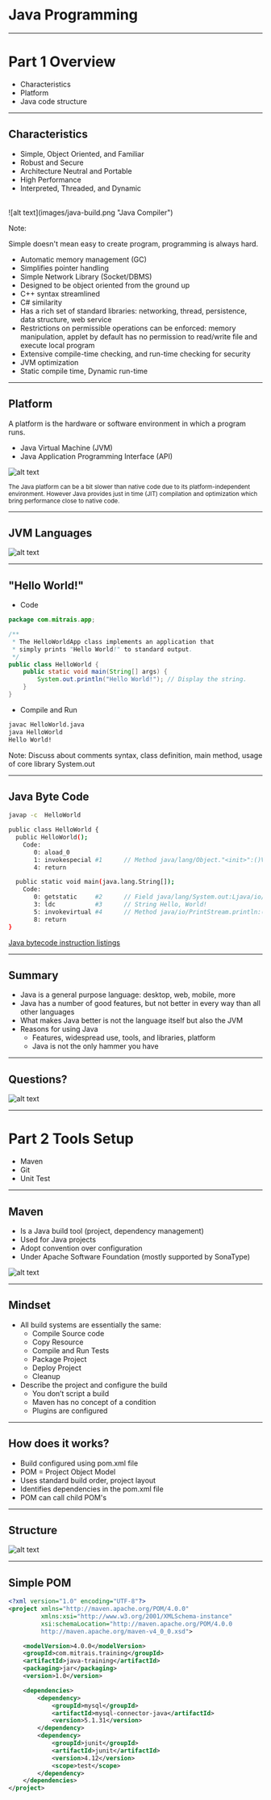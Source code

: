 <!-- .slide: data-state="main" data-background="../../images/master.png" data-background-size="contain" -->
# Java Programming <!-- .element: style="text-align: center;font-size: 2em;" -->

---

# Part 1 Overview

- Characteristics
- Platform
- Java code structure

---

## Characteristics

- Simple, Object Oriented, and Familiar
- Robust and Secure
- Architecture Neutral and Portable
- High Performance
- Interpreted, Threaded, and Dynamic

<br>
![alt text](images/java-build.png "Java Compiler")

Note:

Simple doesn't mean easy to create program, programming is always hard.
- Automatic memory management (GC)
- Simplifies pointer handling
- Simple Network Library (Socket/DBMS)
- Designed to be object oriented from the ground up
- C++ syntax streamlined
- C# similarity
- Has a rich set of standard libraries: networking, thread, persistence, data structure, web service
- Restrictions on permissible operations can be enforced: memory manipulation, applet by default has no permission to read/write file and execute local program
- Extensive compile-time checking, and run-time checking for security
- JVM optimization
- Static compile time, Dynamic run-time

---

## Platform

A platform is the hardware or software environment in which a program runs.

- Java Virtual Machine (JVM)
- Java Application Programming Interface (API)

![alt text](images/getStarted-jvm.gif "Java Platform")

<small>The Java platform can be a bit slower than native code due to its platform-independent environment. However Java provides just in time (JIT) compilation and optimization which bring performance close to native code.</small>

---

## JVM Languages

![alt text](images/jvm-languages.png "JVM Languages") <!-- .element: width="100%" -->

---

## "Hello World!"

- Code <!-- .element: class="fa-code" -->

```java
package com.mitrais.app;

/**
 * The HelloWorldApp class implements an application that
 * simply prints "Hello World!" to standard output.
 */
public class HelloWorld {
    public static void main(String[] args) {
        System.out.println("Hello World!"); // Display the string.
    }
}
```

- Compile and Run <!-- .element: class="fa-code" -->

```bash
javac HelloWorld.java
java HelloWorld
Hello World!
```

Note:
Discuss about comments syntax, class definition, main method, usage of core library System.out

---

## Java Byte Code

```bash
javap -c  HelloWorld

public class HelloWorld {
  public HelloWorld();
    Code:
       0: aload_0
       1: invokespecial #1      // Method java/lang/Object."<init>":()V
       4: return

  public static void main(java.lang.String[]);
    Code:
       0: getstatic     #2      // Field java/lang/System.out:Ljava/io/PrintStream;
       3: ldc           #3      // String Hello, World!
       5: invokevirtual #4      // Method java/io/PrintStream.println:(Ljava/lang/String;)V
       8: return
}
```

[Java bytecode instruction listings](https://en.wikipedia.org/wiki/Java_bytecode_instruction_listings)

---

## Summary

- Java is a general purpose language: desktop, web, mobile, more
- Java has a number of good features, but not better in every way than all other languages
- What makes Java better is not the language itself but also the JVM
- Reasons for using Java
  - Features, widespread use, tools, and libraries, platform
  - Java is not the only hammer you have

---

## Questions?

![alt text](images/duke-wave.png "Duke Waving") <!-- .element: height="400px" -->

---

# Part 2 Tools Setup

- Maven
- Git
- Unit Test

---

## Maven

- Is a Java build tool (project, dependency management)
- Used for Java projects
- Adopt convention over configuration
- Under Apache Software Foundation (mostly supported by SonaType)

![alt text](images/maven-process.png "Maven Process")

---

## Mindset

- All build systems are essentially the same:
  - Compile Source code
  - Copy Resource
  - Compile and Run Tests
  - Package Project
  - Deploy Project
  - Cleanup
- Describe the project and configure the build
  - You don’t script a build
  - Maven has no concept of a condition
  - Plugins are configured

---

## How does it works?

- Build configured using pom.xml file
- POM = Project Object Model
- Uses standard build order, project layout
- Identifies dependencies in the pom.xml file
- POM can call child POM's

---

## Structure

![alt text](images/maven-project-layout.png "Maven Structure") <!-- .element: height="500px" -->

---

## Simple POM

```xml
<?xml version="1.0" encoding="UTF-8"?>
<project xmlns="http://maven.apache.org/POM/4.0.0"
         xmlns:xsi="http://www.w3.org/2001/XMLSchema-instance"
         xsi:schemaLocation="http://maven.apache.org/POM/4.0.0
         http://maven.apache.org/maven-v4_0_0.xsd">

    <modelVersion>4.0.0</modelVersion>
    <groupId>com.mitrais.training</groupId>
    <artifactId>java-training</artifactId>
    <packaging>jar</packaging>
    <version>1.0</version>

    <dependencies>
        <dependency>
            <groupId>mysql</groupId>
            <artifactId>mysql-connector-java</artifactId>
            <version>5.1.31</version>
        </dependency>
        <dependency>
            <groupId>junit</groupId>
            <artifactId>junit</artifactId>
            <version>4.12</version>
            <scope>test</scope>
        </dependency>
    </dependencies>
</project>

```